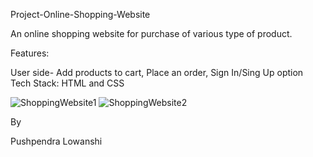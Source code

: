 Project-Online-Shopping-Website


An online shopping website for purchase of various type of product.

Features:

User side- Add products to cart, Place an order, Sign In/Sing Up option
Tech Stack: HTML and CSS


![ShoppingWebsite1](https://user-images.githubusercontent.com/80954470/127031228-aaa8007e-6b28-470f-83f4-16ef4c865524.png)
![ShoppingWebsite2](https://user-images.githubusercontent.com/80954470/127031280-cdd67ce1-7a24-4200-bc15-67dbea6668fc.png)
 
 
By

Pushpendra Lowanshi
